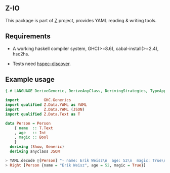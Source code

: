 ## Z-IO

This package is part of [Z](https://github.com/haskell-Z/Z) project, provides YAML reading & writing tools.

## Requirements

* A working haskell compiler system, GHC(>=8.6), cabal-install(>=2.4), hsc2hs.

* Tests need [hspec-discover](https://hackage.haskell.org/package/hspec-discover).

## Example usage

```haskell
{-# LANGUAGE DeriveGeneric, DeriveAnyClass, DerivingStrategies, TypeApplication #-}

import           GHC.Generics
import qualified Z.Data.YAML as YAML
import           Z.Data.YAML (JSON)
import qualified Z.Data.Text as T

data Person = Person
    { name  :: T.Text
    , age   :: Int
    , magic :: Bool
    }
  deriving (Show, Generic)
  deriving anyclass JSON

> YAML.decode @[Person] "- name: Erik Weisz\n  age: 52\n  magic: True\n"
> Right [Person {name = "Erik Weisz", age = 52, magic = True}]
```

